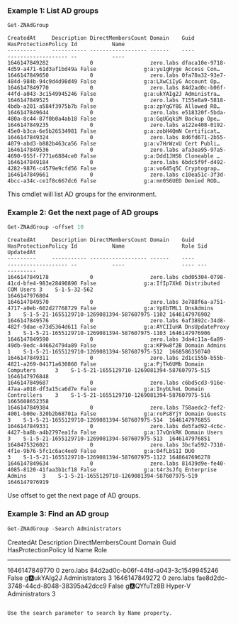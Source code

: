 ### Example 1: List AD groups
```powershell
Get-ZNAdGroup
```

```output
CreatedAt     Description DirectMembersCount Domain    Guid                                 HasProtectionPolicy Id           Name
---------     ----------- ------------------ ------    ----                                 ------------------- --           ----       
1646147849282             0                  zero.labs dfaca10e-9718-4d59-a471-61d3af1bd49a False               g:a:yu1gHyge Access Con…
1646147849650             0                  zero.labs 0fa70a32-93e7-484d-984b-94c9d4d98d49 False               g:a:LXwCiIyG Account Op…
1646147849770             0                  zero.labs 84d2ad0c-b06f-44fd-a043-3c1549945246 False               g:a:ukYAIg2J Administra…
1646147849525             0                  zero.labs 7155e8a9-5818-4bdb-a201-a584f3975b7b False               g:a:zpYqGY8G Allowed RO…
1646147849644             0                  zero.labs e518320f-5bda-480a-8c44-87f0b0a4ab18 False               g:a:GqUGqkiM Backup Ope…
1646147849235             0                  zero.labs a122e408-0192-45e0-b3ca-6e5b26534981 False               g:a:zobH4QmN Certificat…
1646147849324             0                  zero.labs 8d6fd671-2b55-4079-abd3-b882b463ca56 False               g:a:v7HrWzxU Cert Publi…
1646147849536             0                  zero.labs afa3ea95-97a5-4690-955f-f771e6884ce0 False               g:a:Ddd1JHS6 Cloneable …
1646147849184             0                  zero.labs 6bdc5f9f-d492-4282-9876-c4579e9cfd56 False               g:a:vo645q5C Cryptograp…
1646147849661             0                  zero.labs c10ea51c-3f3d-4bcc-a34c-ce1f8c667dc6 False               g:a:mn0S6UED Denied ROD…
```

This cmdlet will list AD groups for the environment.

### Example 2: Get the next page of AD groups
```powershell
Get-ZNAdGroup -offset 10
```

```output
CreatedAt     Description DirectMembersCount Domain    Guid                                 HasProtectionPolicy Id           Name                  Role Sid                                           UpdatedAt
---------     ----------- ------------------ ------    ----                                 ------------------- --           ----                  ---- ---                                           ---------
1646147849178             0                  zero.labs cbd05304-0798-41cd-bfe4-983e28490890 False               g:a:IfIp7Xk6 Distributed COM Users 3    S-1-5-32-562                                  1646147976804
1646147849570             0                  zero.labs 3e788f6a-a751-4717-a0eb-602d27768729 False               g:a:YpEbTML1 DnsAdmins             3    S-1-5-21-1655129710-1269081394-587607975-1102 1646147976902
1646147849576             0                  zero.labs 6af3892c-34d8-482f-9dae-e73d5364d611 False               g:a:AYCIIuHA DnsUpdateProxy        3    S-1-5-21-1655129710-1269081394-587607975-1103 1646147976906
1646147849590             0                  zero.labs 3da4c11a-6a89-49db-9edc-446624794a89 False               g:a:KP9w8f2B Domain Admins         1    S-1-5-21-1655129710-1269081394-587607975-512  1668586350740
1646147849311             0                  zero.labs 2d1c155b-b55b-4821-a269-04171a630860 False               g:a:PjTk6UMb Domain Computers      3    S-1-5-21-1655129710-1269081394-587607975-515  1646147976848
1646147849687             0                  zero.labs c6bd5cd3-916e-47aa-a018-df3a15ca6d7e False               g:a:InybLheL Domain Controllers    3    S-1-5-21-1655129710-1269081394-587607975-516  1665608652358
1646147849384             0                  zero.labs 758aedc2-fef2-4001-b00e-320b2b68701a False               g:a:roPs8YjY Domain Guests         3    S-1-5-21-1655129710-1269081394-587607975-514  1646147976855
1646147849331             0                  zero.labs de5fad92-4c6c-4427-ba8b-a4b2797ea1fa False               g:a:17vQnkRK Domain Users          3    S-1-5-21-1655129710-1269081394-587607975-513  1646147976851
1648475326021             0                  zero.labs 3bcfa592-7310-4f1e-9b76-5fc1c6ac4ee9 False               g:a:04fLbS1I DUO                   3    S-1-5-21-1655129710-1269081394-587607975-1122 1648647696278
1646147849634             0                  zero.labs 81439d9e-fe40-4085-8120-41faa3b1cf18 False               g:a:t4r3sJfq Enterprise Admins     3    S-1-5-21-1655129710-1269081394-587607975-519  1646147976919
```

Use offset to get the next page of AD groups.

### Example 3: Find an AD group
```powershell
Get-ZNAdGroup -Search Administrators
```
CreatedAt     Description DirectMembersCount Domain    Guid                                 HasProtectionPolicy Id           Name                   Role
---------     ----------- ------------------ ------    ----                                 ------------------- --           ----                   ----
1646147849770             0                  zero.labs 84d2ad0c-b06f-44fd-a043-3c1549945246 False               g:a:ukYAIg2J Administrators         3
1646147849272             0                  zero.labs fae8d2dc-3748-44cd-8048-38395a42dcc9 False               g:a:QYfuTz8B Hyper-V Administrators 3
```output

Use the search parameter to search by Name property.
